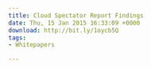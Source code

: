 ```yaml
---
title: Cloud Spectator Report Findings
date: Thu, 15 Jan 2015 16:33:09 +0000
download: http://bit.ly/1oycb5Q
tags:
- Whitepapers

---
```


